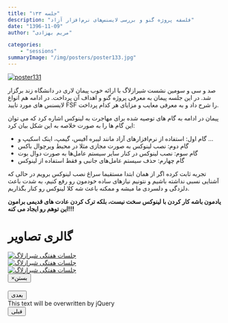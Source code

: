 ```yaml
---
title: "جلسه ۱۳۳"
description: "فلسفه پروژه گنو و بررسی لایسنس‌های نرم‌افزار آزاد"
date: "1396-11-09"
author: "مریم بهزادی"

categories:
    - "sessions"
summaryImage: "/img/posters/poster133.jpg"
---
```

[![poster131](../../img/posters/poster133.jpg)](../../img/poster133.jpg)

صد و سی و سومین نشست شیرازلاگ با ارائه خوب پیمان لاری در دانشگاه زند برگزار شد. در این جلسه پیمان به معرفی پروژه گنو و اهداف آن پرداخت. در ادامه هم انواع لایسنس های مورد تایید FSF را شرح داد و به معرفی معایب و مزایای هر کدام پرداخت.

پیمان در ادامه به گام های توصیه شده برای مهاجرت به لینوکس اشاره کرد که می توان این گام ها را به صورت خلاصه به این شکل بیان کرد:

* گام اول: استفاده از نرم‌افزارهای آزاد مانند لیبره آفیس، گیمپ، اینک اسکیپ و ...
* گام دوم: نصب لینوکس به صورت مجازی مثلا در محیط ویرچوال باکس
* گام سوم: نصب لینوکس در کنار سایر سیستم عامل‌ها به صورت دوال بوت
* گام چهارم: حذف سیستم عامل‌های جانبی و فقط استفاده از لینوکس

تجربه ثابت کرده اگر از همان ابتدا مستقیما سراغ نصب لینوکس برویم در حالی که آشنایی نسبی نداشته باشیم و نتونیم نیازهای ساده خودمون رو رفع کنیم، به شدت باعث دلزدگی و دلسردی ما میشه و ممکنه باعث شه کلا لینوکس رو کنار بگذاریم. 

**یادمون باشه کار کردن با لینوکس سخت نیست، بلکه ترک کردن عادت های قدیمی برامون این توهم رو ایجاد می کنه!!!**

<div class="row">
    <div class="col-lg-12">
        <h1 class="page-header">گالری تصاویر</h1>    
            <div class="col-lg-4 col-md-4 col-xs-6 thumb">
            <a class="thumbnail" href="#" data-image-id="" data-toggle="modal" data-title="نشست هفتگی شیرازلاگ با حضور جمعی از دوستان" data-caption="" data-image="../../img/photo_2018-01-30_21-37-02.jpg" data-target="#image-gallery">
                <img class="img-responsive" src="../../img/photo_2018-01-30_21-37-02.jpg" alt="جلسات هفتگی شیرازلاگ">
            </a>
        </div>
            <div class="col-lg-4 col-md-4 col-xs-6 thumb">
            <a class="thumbnail" href="#" data-image-id="" data-toggle="modal" data-title="نشست هفتگی شیرازلاگ با حضور جمعی از دوستان" data-caption="" data-image="../../img/photo_2018-01-30_21-37-06.jpg" data-target="#image-gallery">
                <img class="img-responsive" src="../../img/photo_2018-01-30_21-37-06.jpg" alt="جلسات هفتگی شیرازلاگ">
            </a>
        </div>
            <div class="col-lg-4 col-md-4 col-xs-6 thumb">
            <a class="thumbnail" href="#" data-image-id="" data-toggle="modal" data-title="نشست هفتگی شیرازلاگ با حضور جمعی از دوستان" data-caption="" data-image="../../img/photo_2018-01-30_21-37-08.jpg" data-target="#image-gallery">
                <img class="img-responsive" src="../../img/photo_2018-01-30_21-37-08.jpg" alt="جلسات هفتگی شیرازلاگ">
            </a>
        </div>
</div>


<div class="modal fade" id="image-gallery" tabindex="-1" role="dialog" aria-labelledby="myModalLabel" aria-hidden="true">
    <div class="modal-dialog">
        <div class="modal-content">
            <div class="modal-header">
                <button type="button" class="close" data-dismiss="modal"><span aria-hidden="true">×</span><span class="sr-only">بستن</span></button>
                <h4 class="modal-title" id="image-gallery-title"></h4>
            </div>
            <div class="modal-body">
                <img id="image-gallery-image" class="img-responsive" src="">
            </div>
            <div class="modal-footer">
                <div class="col-md-2">
                    <button type="button" class="btn btn-primary" id="show-previous-image">بعدی</button>
                </div>
                <div class="col-md-8 text-justify" id="image-gallery-caption">
                    This text will be overwritten by jQuery
                </div>
                <div class="col-md-2">
                    <button type="button" id="show-next-image" class="btn btn-default">قبلی</button>
                </div>
            </div>
        </div>
    </div>
</div>